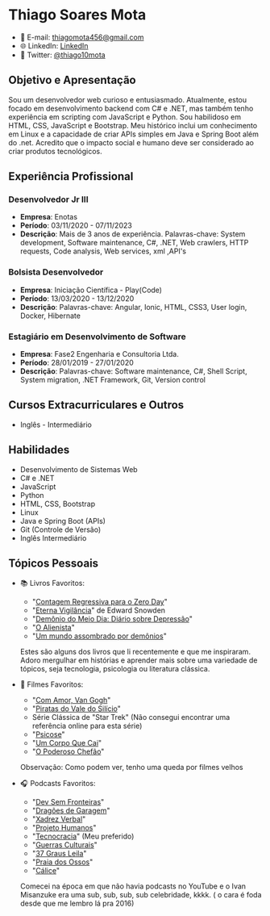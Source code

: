 # Thiago Soares Mota
- 📧 E-mail: thiagomota456@gmail.com
- 🌐 LinkedIn: [LinkedIn](https://www.linkedin.com/in/thiago-soares-m-4413b7129/)
- 📱 Twitter: [@thiago10mota](https://twitter.com/thiago10mota)

## Objetivo e Apresentação

Sou um desenvolvedor web curioso e entusiasmado. Atualmente, estou focado em desenvolvimento backend com C# e .NET, mas também tenho experiência em scripting com JavaScript e Python. Sou habilidoso em HTML, CSS, JavaScript e Bootstrap. Meu histórico inclui um conhecimento em Linux e a capacidade de criar APIs simples em Java e Spring Boot além do .net. Acredito que o impacto social e humano deve ser considerado ao criar produtos tecnológicos.

## Experiência Profissional

### Desenvolvedor Jr III
- **Empresa**: Enotas
- **Período**: 03/11/2020 - 07/11/2023
- **Descrição**: Mais de 3 anos de experiência. Palavras-chave: System development, Software maintenance, C#, .NET, Web crawlers, HTTP requests, Code analysis, Web services, xml ,API's

### Bolsista Desenvolvedor
- **Empresa**: Iniciação Científica - Play(Code)
- **Período**: 13/03/2020 - 13/12/2020
- **Descrição**: Palavras-chave: Angular, Ionic, HTML, CSS3, User login, Docker, Hibernate

### Estagiário em Desenvolvimento de Software
- **Empresa**: Fase2 Engenharia e Consultoria Ltda.
- **Período**: 28/01/2019 - 27/01/2020
- **Descrição**: Palavras-chave: Software maintenance, C#, Shell Script, System migration, .NET Framework, Git, Version control

<!--## Educação

- **Engenharia de Computação**
  - Centro Federal de Tecnologia de Minas Gerais (CEFET-MG) - Cursando
-->
## Cursos Extracurriculares e Outros

- Inglês - Intermediário

## Habilidades

- Desenvolvimento de Sistemas Web
- C# e .NET
- JavaScript
- Python
- HTML, CSS, Bootstrap
- Linux
- Java e Spring Boot (APIs)
- Git (Controle de Versão)
- Inglês Intermediário

## Tópicos Pessoais

- 📚 Livros Favoritos:
  - "[Contagem Regressiva para o Zero Day](https://www.amazon.com.br/Contagem-Regressiva-para-Zero-Day/dp/8550806036)"
  - "[Eterna Vigilância](https://www.amazon.com.br/Eterna-Vigil%C3%A2ncia-Edward-Snowden/dp/8551005721)" de Edward Snowden
  - "[Demônio do Meio Dia: Diário sobre Depressão](https://www.amazon.com.br/Dem%C3%B4nio-do-Meio-Dia-Depress%C3%A3o/dp/8535924851)"
  - "[O Alienista](https://www.amazon.com.br/Alienista-Machado-Assis/dp/857232532X)"
  - "[Um mundo assombrado por demônios](https://www.amazon.com.br/mundo-assombrado-pelos-dem%C3%B4nios/dp/8535925475)"

  Estes são alguns dos livros que li recentemente e que me inspiraram. Adoro mergulhar em histórias e aprender mais sobre uma variedade de tópicos, seja tecnologia, psicologia ou literatura clássica.

- 🎥 Filmes Favoritos:
  - "[Com Amor, Van Gogh](https://www.netflix.com/title/80158018)"
  - "[Piratas do Vale do Silício](https://www.amazon.com.br/Piratas-Vale-Sil%C3%ADcio-Noah-Wyle/dp/B00FFJZH1O)"
  - Série Clássica de "Star Trek" (Não consegui encontrar uma referência online para esta série)
  - "[Psicose](https://www.netflix.com/title/60003155)"
  - "[Um Corpo Que Cai](https://www.amazon.com.br/Corpo-Que-Cai-James-Stewart/dp/B07B8QD4T3)"
  - "[O Poderoso Chefão](https://www.netflix.com/title/238200025)"

  Observação: Como podem ver, tenho uma queda por filmes velhos

- 🎧 Podcasts Favoritos:
  - "[Dev Sem Fronteiras](https://open.spotify.com/show/3YnUt1HhjyKmaU08IXbzZy)"
  - "[Dragões de Garagem](https://open.spotify.com/show/2chpZCn8yElT8lUFclJJaD)"
  - "[Xadrez Verbal](https://open.spotify.com/show/1zuVN1VLBBZ2I1OHea3pPr)"
  - "[Projeto Humanos](https://open.spotify.com/show/6edPFnYFbTxF8xsYdj3J2R)"
  - "[Tecnocracia](https://open.spotify.com/show/3yoBflR3hIlDvi8KDgRPtR)" (Meu preferido)
  - "[Guerras Culturais](https://open.spotify.com/show/3CZetMX5v9eG1vs7Eq3Z8H)"
  - "[37 Graus Leila](https://open.spotify.com/show/2dYTQPhCCbz2T7h8zxPxUL)"
  - "[Praia dos Ossos](https://open.spotify.com/show/2dYTQPhCCbz2T7h8zxPxUL)"
  - "[Cálice](https://open.spotify.com/show/5CnDmMUG0S5bSSw612fsXc)"

  Comecei na época em que não havia podcasts no YouTube e o Ivan Misanzuke era uma sub, sub, sub, sub celebridade, kkkk. ( o cara é foda desde que me lembro lá pra 2016)
